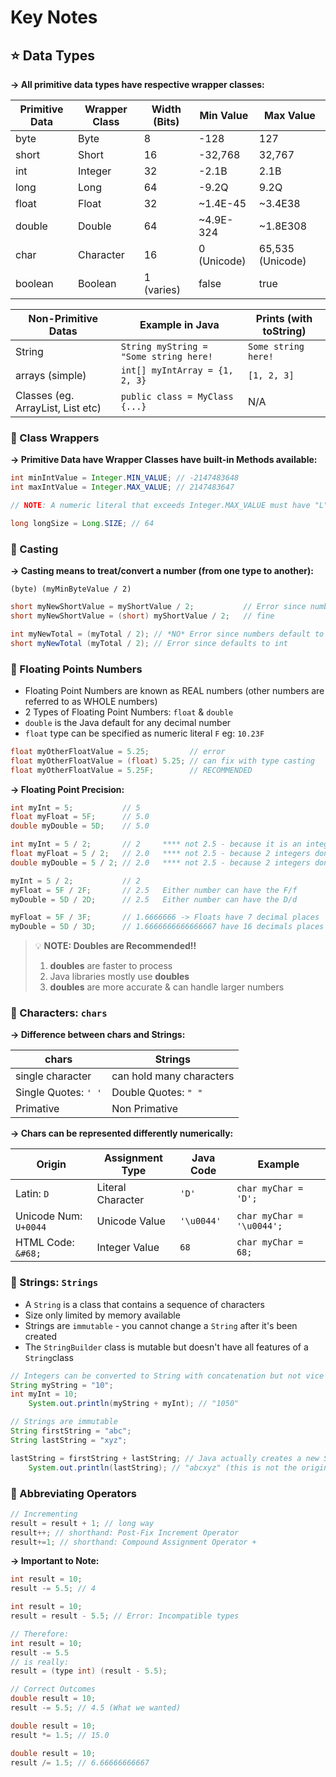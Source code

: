 # Key Notes

## ⭐️ Data Types
**-> All primitive data types have respective wrapper classes:**

| Primitive Data | Wrapper Class | Width (Bits) | Min Value        | Max Value         |
|----------------|---------------|--------------|------------------|-------------------|
| byte           | Byte          | 8            | -128             | 127               |
| short          | Short         | 16           | -32,768          | 32,767            |
| int            | Integer       | 32           | -2.1B            | 2.1B              |
| long           | Long          | 64           | -9.2Q            | 9.2Q              |
| float          | Float         | 32           | ~1.4E-45         | ~3.4E38           |
| double         | Double        | 64           | ~4.9E-324        | ~1.8E308          |
| char           | Character     | 16           | 0 (Unicode)      | 65,535 (Unicode)  |
| boolean        | Boolean       | 1 (varies)   | false            | true              |

| Non-Primitive Datas               | Example in Java                        | Prints (with toString) |
|-----------------------------------|----------------------------------------|------------------------|
| String                            | `String myString = "Some string here!` | `Some string here!`    |
| arrays (simple)                   | `int[] myIntArray = {1, 2, 3}`         | `[1, 2, 3]`            |
| Classes (eg. ArrayList, List etc) | `public class = MyClass {...}`         | N/A                    |


###  📍 Class Wrappers
**-> Primitive Data have Wrapper Classes have built-in Methods available:**

```java
int minIntValue = Integer.MIN_VALUE; // -2147483648
int maxIntValue = Integer.MAX_VALUE; // 2147483647

// NOTE: A numeric literal that exceeds Integer.MAX_VALUE must have "L" suffix added

long longSize = Long.SIZE; // 64
```

### 📍 Casting
**-> Casting means to treat/convert a number (from one type to another):**

`(byte) (myMinByteValue / 2)`

```java
short myNewShortValue = myShortValue / 2;           // Error since numbers default to int in Java
short myNewShortValue = (short) myShortValue / 2;   // fine

int myNewTotal = (myTotal / 2); // *NO* Error since numbers default to int in Java
short myNewTotal (myTotal / 2); // Error since defaults to int
```

### 📍 Floating Points Numbers
- Floating Point Numbers are known as REAL numbers (other numbers are referred to as WHOLE numbers)
- 2 Types of Floating Point Numbers: `float` & `double`
- `double` is the Java default for any decimal number
- `float` type can be specified as numeric literal `F` eg: `10.23F`

```java
float myOtherFloatValue = 5.25;         // error
float myOtherFloatValue = (float) 5.25; // can fix with type casting
float myOtherFloatValue = 5.25F;        // RECOMMENDED
```

**-> Floating Point Precision:**

```java
int myInt = 5;           // 5
float myFloat = 5F;      // 5.0
double myDouble = 5D;    // 5.0

int myInt = 5 / 2;       // 2     **** not 2.5 - because it is an integer)
float myFloat = 5 / 2;   // 2.0   **** not 2.5 - because 2 integers don't have decimals)
double myDouble = 5 / 2; // 2.0   **** not 2.5 - because 2 integers don't have decimals)

myInt = 5 / 2;           // 2
myFloat = 5F / 2F;       // 2.5   Either number can have the F/f
myDouble = 5D / 2D;      // 2.5   Either number can have the D/d

myFloat = 5F / 3F;       // 1.6666666 -> Floats have 7 decimal places
myDouble = 5D / 3D;      // 1.6666666666666667 have 16 decimals places
```

> 💡 **NOTE: Doubles are Recommended!!**
>   
> 1. **doubles** are faster to process 
> 2. Java libraries mostly use **doubles**
> 3. **doubles** are more accurate & can handle larger numbers

### 📍 Characters: `chars`
**-> Difference between chars and Strings:**

| chars                        | Strings                       | 
|------------------------------|-------------------------------|
| single character             | can hold many characters      |
| Single Quotes: `' '`         | Double Quotes: `" "`          |
| Primative                    | Non Primative                 |

**-> Chars can be represented differently numerically:**

| Origin                | Assignment Type    | Java Code  | Example                   |
|-----------------------|--------------------|------------|---------------------------|
| Latin: `D`            | Literal Character  | `'D'`      | `char myChar = 'D';`      |
| Unicode Num: `U+0044` | Unicode Value      | `'\u0044'` | `char myChar = '\u0044';` | 
| HTML Code: `&#68;`    | Integer Value      | `68`       | `char myChar = 68;`       |

### 📍 Strings: `Strings`
- A `String` is a class that contains a sequence of characters
- Size only limited by memory available
- Strings are `immutable` - you cannot change a `String` after it's been created
- The `StringBuilder` class is mutable but doesn't have all features of a `String`class
```java
// Integers can be converted to String with concatenation but not vice versa
String myString = "10";
int myInt = 10;
    System.out.println(myString + myInt); // "1050"

// Strings are immutable
String firstString = "abc";
String lastString = "xyz";

lastString = firstString + lastString; // Java actually creates a new String and discarded the old one
    System.out.println(lastString); // "abcxyz" (this is not the original String "lastString"
```

### 📍 Abbreviating Operators
```java
// Incrementing
result = result + 1; // long way
result++; // shorthand: Post-Fix Increment Operator
result+=1; // shorthand: Compound Assignment Operator +
```
**-> Important to Note:**
```java
int result = 10;
result -= 5.5; // 4

int result = 10;
result = result - 5.5; // Error: Incompatible types 

// Therefore:
int result = 10;
result -= 5.5 
// is really:
result = (type int) (result - 5.5);

// Correct Outcomes
double result = 10;
result -= 5.5; // 4.5 (What we wanted)

double result = 10;
result *= 1.5; // 15.0

double result = 10;
result /= 1.5; // 6.66666666667
```

